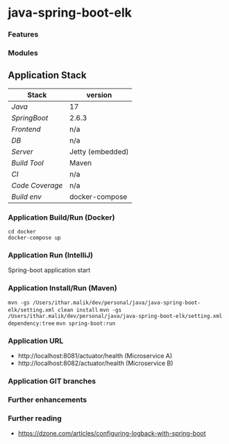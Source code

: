 # java-spring-boot-elk

### Features

### Modules 

## Application Stack

Stack  | version |
--- | --- |  
*Java* | 17
*SpringBoot* |  2.6.3
*Frontend* | n/a
*DB* | n/a
*Server* | Jetty (embedded)
*Build Tool* | Maven
*CI* | n/a
*Code Coverage* | n/a
*Build env* | docker-compose

### Application Build/Run (Docker)

```
cd docker 
docker-compose up
```

### Application Run (IntelliJ)
Spring-boot application start 

### Application Install/Run (Maven)
`mvn -gs /Users/ithar.malik/dev/personal/java/java-spring-boot-elk/setting.xml clean install`
`mvn -gs /Users/ithar.malik/dev/personal/java/java-spring-boot-elk/setting.xml dependency:tree`
`mvn spring-boot:run`

### Application URL
- http://localhost:8081/actuator/health (Microservice A)
- http://localhost:8082/actuator/health (Microservice B)

### Application GIT branches

### Further enhancements


### Further reading 
- https://dzone.com/articles/configuring-logback-with-spring-boot 